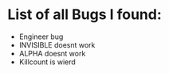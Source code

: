 # List of all Bugs I found:

- Engineer bug
- INVISIBLE doesnt work
- ALPHA doesnt work
- Killcount is wierd